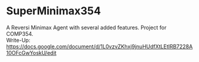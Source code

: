 # SuperMinimax354
A Reversi Minimax Agent with several added features. Project for COMP354.  
Write-Up: https://docs.google.com/document/d/1L0vzvZKhxj9jnuHUdfXtLEtlRB7228A10OFcGwYoskU/edit
